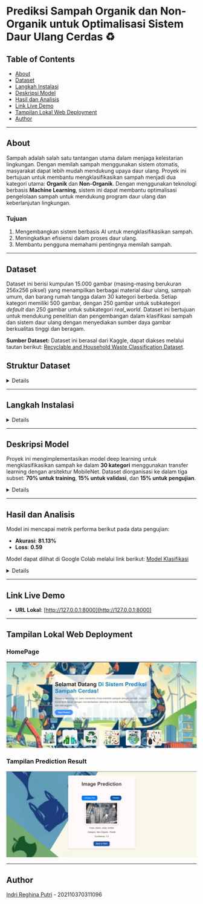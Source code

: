 # **Prediksi Sampah Organik dan Non-Organik untuk Optimalisasi Sistem Daur Ulang Cerdas** ♻️

## **Table of Contents**
- [About](#about)
- [Dataset](#dataset)
- [Langkah Instalasi](#langkah-instalasi)
- [Deskripsi Model](#deskripsi-model)
- [Hasil dan Analisis](#hasil-dan-analisis)
- [Link Live Demo](#link-live-demo)
- [Tampilan Lokal Web Deployment](#tampilam-lokal-web-deployment)
- [Author](#author)

---

## **About**
Sampah adalah salah satu tantangan utama dalam menjaga kelestarian lingkungan. Dengan memilah sampah menggunakan sistem otomatis, masyarakat dapat lebih mudah mendukung upaya daur ulang.
Proyek ini bertujuan untuk membantu mengklasifikasikan sampah menjadi dua kategori utama: **Organik** dan **Non-Organik**. Dengan menggunakan teknologi berbasis **Machine Learning**, sistem ini dapat membantu optimalisasi pengelolaan sampah untuk mendukung program daur ulang dan keberlanjutan lingkungan.

### **Tujuan**
1. Mengembangkan sistem berbasis AI untuk mengklasifikasikan sampah.
2. Meningkatkan efisiensi dalam proses daur ulang.
3. Membantu pengguna memahami pentingnya memilah sampah.

---
## **Dataset**

Dataset ini berisi kumpulan 15.000 gambar (masing-masing berukuran 256x256 piksel) yang menampilkan berbagai material daur ulang, sampah umum, dan barang rumah tangga dalam 30 kategori berbeda. Setiap kategori memiliki 500 gambar, dengan 250 gambar untuk subkategori *default* dan 250 gambar untuk subkategori *real_world*. Dataset ini bertujuan untuk mendukung penelitian dan pengembangan dalam klasifikasi sampah dan sistem daur ulang dengan menyediakan sumber daya gambar berkualitas tinggi dan beragam.

**Sumber Dataset:** Dataset ini berasal dari Kaggle, dapat diakses melalui tautan berikut: [Recyclable and Household Waste Classification Dataset](https://www.kaggle.com/datasets/alistairking/recyclable-and-household-waste-classification/data).

## Struktur Dataset

 <details>
  
Dataset diorganisasi dalam struktur folder hierarkis yang memudahkan navigasi dan aksesibilitas. Folder utama bernama `images` yang berisi subfolder untuk setiap kategori sampah atau item. Nama subfolder digunakan sebagai label untuk kategorinya masing-masing, sehingga memudahkan identifikasi dan pemanfaatan gambar untuk penelitian atau pengembangan.

Setiap subfolder kategori memiliki dua folder utama:

1. **default**: Berisi gambar standar atau studio dari item sampah. Gambar ini memberikan representasi jelas dan terkontrol yang berguna untuk pelatihan awal atau pengujian model klasifikasi sampah.
2. **real_world**: Berisi gambar item sampah di lingkungan nyata. Gambar ini menangkap item dalam berbagai konteks seperti di tempat sampah, di tanah, atau lingkungan berantakan. Gambar ini penting untuk mengevaluasi performa model klasifikasi sampah dalam situasi nyata.

Dengan 30  kategori yang masing masing dibagi ke dalam tiga subset: train (70%), validation (15%), dan test (15%) untuk memastikan model dapat dilatih, divalidasi, dan diuji dengan baik

### Kategori Sampah
Dataset ini mencakup kategori berikut:

- **Plastik**: Botol air plastik, botol soda, botol deterjen, kantong belanja, kantong sampah, wadah makanan, alat makan sekali pakai, sedotan, dan tutup gelas.
- **Kertas dan Karton**: Surat kabar, kertas kantor, majalah, kotak karton, dan kemasan karton.
- **Kaca**: Botol minuman, toples makanan, dan wadah kosmetik berbahan kaca.
- **Logam**: Kaleng soda aluminium, kaleng makanan aluminium, kaleng makanan baja, dan kaleng aerosol.
- **Sampah Organik**: Sisa makanan seperti kulit buah, potongan sayuran, cangkang telur, ampas kopi, dan kantong teh.
- **Tekstil**: Pakaian dan sepatu.

 </details>
 
---

## **Langkah Instalasi**

<details>

1. **Clone Repository:**
   ```bash
   git clone <repository-url>
   cd UAP-ML
   ```

2. **Buat Virtual Environment:**
   ```bash
   python -m venv .venv
   ```

3. **Aktifkan Virtual Environment:**
   - **Windows:**
     ```bash
     .venv\Scripts\activate
     ```
   - **Mac/Linux:**
     ```bash
     source .venv/bin/activate
     ```

4. **Instal Dependencies:**
   ```bash
   pip install -r requirements.txt
   ```

5. **Jalankan Aplikasi:**
   ```bash
   python app.py
   ```

6. **Akses Aplikasi di Browser:**
   Buka `http://127.0.0.1:8000` untuk menggunakan aplikasi.

   </details>

---
## **Deskripsi Model**

Proyek ini mengimplementasikan model deep learning untuk mengklasifikasikan sampah ke dalam **30 kategori** menggunakan transfer learning dengan arsitektur MobileNet. Dataset diorganisasi ke dalam tiga subset: **70% untuk training**, **15% untuk validasi**, dan **15% untuk pengujian**.


 <details>

- **Base Model**: MobileNet (weights = "imagenet", input shape = (224, 224, 3))
- **Layer Tambahan**:
  - GlobalAveragePooling2D
  - Batch Normalization
  - Dense Layers dengan aktivasi ReLU
  - Dropout Layers untuk mencegah overfitting
  - Dense Layer terakhir dengan aktivasi Softmax untuk 30 kelas keluaran
- **Total Parameter**:
  - Trainable: **561.37 K**
  - Non-Trainable: **2.31 M**

### Preprocessing Data
1. **Augmentasi Data (Training)**:
   - Rescaling (1/255)
   - Rotasi acak, pergeseran, shear, dan zoom
   - Flip horizontal
2. **Preprocessing untuk Validasi dan Pengujian**:
   - Rescaling (1/255)

Generator data digunakan untuk memuat dan memproses gambar secara dinamis selama pelatihan dan evaluasi.

### Konfigurasi Pelatihan
- **Optimizer**: Adam
- **Loss Function**: Categorical Crossentropy
- **Metrics**: Accuracy
- **Epochs**: 30
- **Batch Size**: 32
- **Ukuran Input Gambar**: 224 x 224 x 3

 </details>

---

## **Hasil dan Analisis**

Model ini mencapai metrik performa berikut pada data pengujian:
- **Akurasi**: **81.13%**
- **Loss**: **0.59**

Model dapat dilihat di Google Colab melalui link berikut:
[Model Klasifikasi](https://colab.research.google.com/drive/1eeZcsnz0NKTCcBmzubqCg1r2wRiq0kCl?authuser=0#scrollTo=JAVez2ZIt2qb)


<details>
   
### Laporan Klasifikasi (Data Pengujian)

| Nama Kategori                  | Precision | Recall | F1-Score | Support |
|--------------------------------|-----------|--------|----------|---------|
| aerosol_cans                   | 0.79      | 0.77   | 0.78     | 71      |
| aluminum_food_cans             | 0.48      | 0.48   | 0.48     | 71      |
| aluminum_soda_cans             | 0.77      | 0.80   | 0.79     | 71      |
| cardboard_boxes                | 0.58      | 0.63   | 0.61     | 71      |
| cardboard_packaging            | 0.51      | 0.49   | 0.50     | 71      |
| clothing                       | 0.74      | 0.72   | 0.73     | 71      |
| coffee_grounds                 | 0.91      | 0.86   | 0.88     | 71      |
| disposable_plastic_cutlery     | 0.97      | 0.90   | 0.93     | 71      |
| eggshells                      | 0.82      | 0.96   | 0.88     | 71      |
| food_waste                     | 0.80      | 0.93   | 0.86     | 71      |
| glass_beverage_bottles         | 0.77      | 0.79   | 0.78     | 71      |
| glass_cosmetic_containers      | 0.74      | 0.92   | 0.82     | 71      |
| glass_food_jars                | 0.93      | 0.75   | 0.83     | 71      |
| magazines                      | 0.85      | 0.90   | 0.88     | 71      |
| newspaper                      | 0.89      | 0.77   | 0.83     | 71      |
| office_paper                   | 0.48      | 0.66   | 0.56     | 71      |
| paper_cups                     | 0.77      | 0.85   | 0.81     | 71      |
| plastic_cup_lids               | 0.79      | 0.77   | 0.78     | 71      |
| plastic_detergent_bottles      | 0.91      | 0.87   | 0.89     | 71      |
| plastic_food_containers        | 0.93      | 0.58   | 0.71     | 71      |
| plastic_shopping_bags          | 0.69      | 0.79   | 0.74     | 71      |
| plastic_soda_bottles           | 0.74      | 0.83   | 0.78     | 71      |
| plastic_straws                 | 0.98      | 0.76   | 0.86     | 71      |
| plastic_trash_bags             | 0.94      | 0.69   | 0.80     | 71      |
| plastic_water_bottles          | 0.75      | 0.62   | 0.68     | 71      |
| shoes                          | 0.87      | 0.94   | 0.91     | 71      |
| steel_food_cans                | 0.51      | 0.52   | 0.52     | 71      |
| styrofoam_cups                 | 0.96      | 0.77   | 0.86     | 71      |
| styrofoam_food_containers      | 0.84      | 0.93   | 0.88     | 71      |
| tea_bags                       | 0.73      | 0.79   | 0.76     | 71      |

| **Akurasi Keseluruhan**        |           |        | **0.77** | **2130** |
| **Rata-rata Makro**            | **0.78**  | **0.77** | **0.77** | **2130** |
| **Rata-rata Tertimbang**       | **0.78**  | **0.77** | **0.77** | **2130** |


### Fitur Utama
- Transfer learning dengan MobileNet untuk ekstraksi fitur
- Augmentasi data untuk meningkatkan generalisasi model
- Klasifikasi multi-kelas untuk 30 kategori sampah




</details>

---

## **Link Live Demo**
- **URL Lokal**: [http://127.0.0.1:8000](http://127.0.0.1:8000)  


---
## **Tampilan Lokal Web Deployment**

### HomePage

![Home Page](https://github.com/nanajem1/UAP-ML/blob/main/static/images/homepage.jpg)

### Tampilan Prediction Result

![Hasil Prediksi](https://github.com/nanajem1/UAP-ML/blob/main/static/images/predick.jpg)

---

## **Author**
 [Indri Reghina Putri](https://github.com/nanajem1) - 202110370311096
